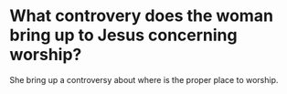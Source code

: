 # What controvery does the woman bring up to Jesus concerning worship?

She bring up a controversy about where is the proper place to worship.

